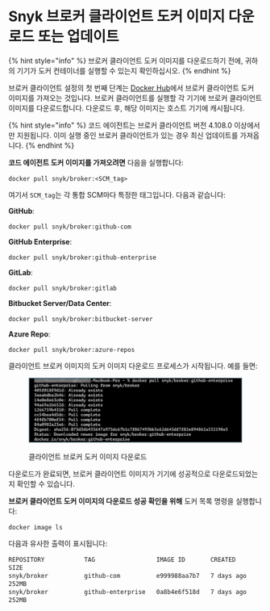 # Snyk 브로커 클라이언트 도커 이미지 다운로드 또는 업데이트

{% hint style="info" %}
브로커 클라이언트 도커 이미지를 다운로드하기 전에, 귀하의 기기가 도커 컨테이너를 실행할 수 있는지 확인하십시오.
{% endhint %}

브로커 클라이언트 설정의 첫 번째 단계는 [Docker Hub](https://hub.docker.com/r/snyk/broker)에서 브로커 클라이언트 도커 이미지를 가져오는 것입니다. 브로커 클라이언트를 실행할 각 기기에 브로커 클라이언트 이미지를 다운로드합니다. 다운로드 후, 해당 이미지는 호스트 기기에 캐시됩니다.

{% hint style="info" %}
코드 에이전트는 브로커 클라이언트 버전 4.108.0 이상에서만 지원됩니다. 이미 실행 중인 브로커 클라이언트가 있는 경우 최신 업데이트를 가져옵니다.
{% endhint %}

**코드 에이전트 도커 이미지를 가져오려면** 다음을 실행합니다:

```
docker pull snyk/broker:<SCM_tag>
```

여기서 `SCM_tag`는 각 통합 SCM마다 특정한 태그입니다. 다음과 같습니다:

**GitHub**:

```
docker pull snyk/broker:github-com
```

**GitHub Enterprise**:

```
docker pull snyk/broker:github-enterprise
```

**GitLab**:

```
docker pull snyk/broker:gitlab
```

**Bitbucket Server/Data Center**:

```
docker pull snyk/broker:bitbucket-server
```

**Azure Repo**:

```
docker pull snyk/broker:azure-repos
```

클라이언트 브로커 이미지의 도커 이미지 다운로드 프로세스가 시작됩니다. 예를 들면:

<figure><img src="../../../../../.gitbook/assets/Client Broker - Pull image - example.png" alt="클라이언트 브로커 도커 이미지 다운로드"><figcaption><p>클라이언트 브로커 도커 이미지 다운로드</p></figcaption></figure>

다운로드가 완료되면, 브로커 클라이언트 이미지가 기기에 성공적으로 다운로드되었는지 확인할 수 있습니다.

**브로커 클라이언트 도커 이미지의 다운로드 성공 확인을 위해** 도커 목록 명령을 실행합니다:

```
docker image ls
```

다음과 유사한 출력이 표시됩니다:

```
REPOSITORY           TAG                 IMAGE ID       CREATED       SIZE
snyk/broker          github-com          e999988aa7b7   7 days ago    252MB
snyk/broker          github-enterprise   0a8b4e6f518d   7 days ago   252MB
```